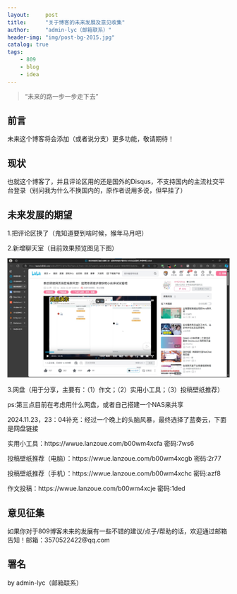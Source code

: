 ```yaml
---
layout:     post
title:      "关于博客的未来发展及意见收集"
author:     "admin-lyc（邮箱联系）"
header-img: "img/post-bg-2015.jpg"
catalog: true
tags:
    - 809
    - blog
    - idea
---
```


> “未来的路一步一步走下去”

## 前言

<p>未来这个博客将会添加（或者说分支）更多功能，敬请期待！</p>

## 现状

<p>也就这个博客了，并且评论区用的还是国外的Disqus，不支持国内的主流社交平台登录（别问我为什么不换国内的，原作者说用多说，但早挂了）</p>

## 未来发展的期望

<p>1.把评论区换了（鬼知道要到啥时候，猴年马月吧）</p>

<p>2.新增聊天室（目前效果预览图见下图）</p>

![聊天室效果预览图](/img/LTSxiaoguoyulan.jpg)

<p>3.网盘（用于分享，主要有：（1）作文；（2）实用小工具；（3）投稿壁纸推荐）</p>

<p>ps:第三点目前在考虑用什么网盘，或者自己搭建一个NAS来共享</p>

<p>2024.11.23，23：04补充：经过一个晚上的头脑风暴，最终选择了蓝奏云，下面是网盘链接</p>

<p>实用小工具：https://wwue.lanzoue.com/b00wm4xcfa 密码:7ws6</p>

<p>投稿壁纸推荐（电脑）：https://wwue.lanzoue.com/b00wm4xcgb 密码:2r77</p>

<p>投稿壁纸推荐（手机）：https://wwue.lanzoue.com/b00wm4xchc 密码:azf8</p>

<p>作文投稿：https://wwue.lanzoue.com/b00wm4xcje 密码:1ded</p>

## 意见征集

<p>如果你对于809博客未来的发展有一些不错的建议/点子/帮助的话，欢迎通过邮箱告知！邮箱：3570522422@qq.com</p>

## 署名

<p>by admin-lyc（邮箱联系）</p>

<p id = "build"></p>
